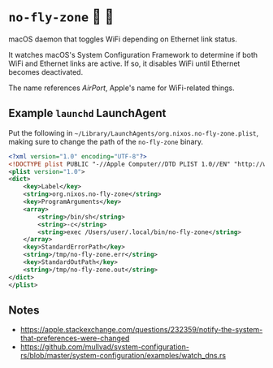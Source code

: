# `no-fly-zone` :no_entry_sign: :flight_departure:

macOS daemon that toggles WiFi depending on Ethernet link status.

It watches macOS's System Configuration Framework to determine if both WiFi
and Ethernet links are active. If so, it disables WiFi until Ethernet becomes
deactivated.

The name references _AirPort_, Apple's name for WiFi-related things.

## Example `launchd` LaunchAgent

Put the following in `~/Library/LaunchAgents/org.nixos.no-fly-zone.plist`,
making sure to change the path of the `no-fly-zone` binary.

```xml
<?xml version="1.0" encoding="UTF-8"?>
<!DOCTYPE plist PUBLIC "-//Apple Computer//DTD PLIST 1.0//EN" "http://www.apple.com/DTDs/PropertyList-1.0.dtd">
<plist version="1.0">
<dict>
	<key>Label</key>
	<string>org.nixos.no-fly-zone</string>
	<key>ProgramArguments</key>
	<array>
		<string>/bin/sh</string>
		<string>-c</string>
		<string>exec /Users/user/.local/bin/no-fly-zone</string>
	</array>
	<key>StandardErrorPath</key>
	<string>/tmp/no-fly-zone.err</string>
	<key>StandardOutPath</key>
	<string>/tmp/no-fly-zone.out</string>
</dict>
</plist>
```

## Notes

- https://apple.stackexchange.com/questions/232359/notify-the-system-that-preferences-were-changed
- https://github.com/mullvad/system-configuration-rs/blob/master/system-configuration/examples/watch_dns.rs
